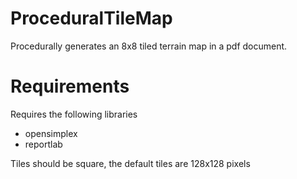 # ProceduralTileMap
Procedurally generates an 8x8 tiled terrain map in a pdf document. 

# Requirements
Requires the following libraries
- opensimplex
- reportlab 

Tiles should be square, the default tiles are 128x128 pixels
